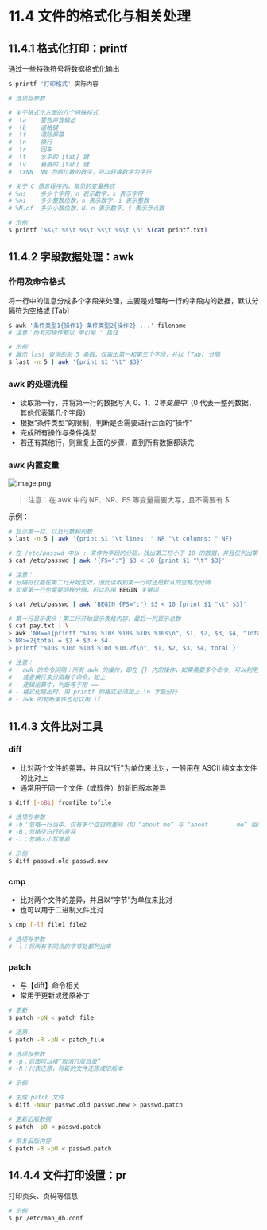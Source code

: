 # 11.4 文件的格式化与相关处理

## 11.4.1 格式化打印：printf

通过一些特殊符号将数据格式化输出

```bash
$ printf '打印格式' 实际内容

# 选项与参数

# 关于格式化方面的几个特殊样式
#  \a    警告声音输出
#  \b    退格键
#  \f    清除屏幕
#  \n    换行
#  \r    回车
#  \t    水平的 [tab] 键
#  \v    垂直的 [tab] 键
#  \xNN  NN 为两位数的数字，可以转换数字为字符

# 关于 C 语言程序内，常见的变量格式
# %ns    多少个字符，n 表示数字，s 表示字符
# %ni    多少整数位数，n 表示数字，i 表示整数
# %N.nf  多少小数位数，N、n 表示数字，f 表示浮点数

# 示例
$ printf '%s\t %s\t %s\t %s\t %s\t \n' $(cat printf.txt)
```

## 11.4.2 字段数据处理：awk

### 作用及命令格式

将一行中的信息分成多个字段来处理，主要是处理每一行的字段内的数据，默认分隔符为空格或 [Tab]

```bash
$ awk '条件类型1{操作1} 条件类型2{操作2} ...' filename
# 注意：所有的操作都以 单引号 ' 括住

# 示例
# 展示 last 查询的前 5 条数，仅取出第一和第三个字段，并以 [Tab] 分隔
$ last -n 5 | awk '{print $1 "\t" $3}'
```

### awk 的处理流程

- 读取第一行，并将第一行的数据写入 $0、$1、$2 等变量中（$0 代表一整列数据，其他代表第几个字段）
- 根据“条件类型”的限制，判断是否需要进行后面的“操作”
- 完成所有操作与条件类型
- 若还有其他行，则重复上面的步骤，直到所有数据都读完

### awk 内置变量

![image.png](https://cdn.nlark.com/yuque/0/2022/png/12735713/1665407053749-01888411-8091-4c45-9b23-8e4585d504a3.png#clientId=u25f3fa17-2ee7-4&crop=0&crop=0&crop=1&crop=1&from=paste&height=133&id=u6026e926&margin=%5Bobject%20Object%5D&name=image.png&originHeight=352&originWidth=1592&originalType=binary&ratio=1&rotation=0&showTitle=false&size=150079&status=done&style=none&taskId=uf7d5585a-d89c-4cf3-ae53-ac6ec372bd6&title=&width=600)

> 注意：在 awk 中的 NF、NR、FS 等变量需要大写，且不需要有 $

示例：

```bash
# 显示第一栏、以及行数和列数
$ last -n 5 | awk '{print $1 "\t lines: " NR "\t columns: " NF}'
```

```bash
# 在 /etc/passwd 中以 : 来作为字段的分隔，找出第三栏小于 10 的数据，并且仅列出第一和第三列
$ cat /etc/passwd | awk '{FS=":"} $3 < 10 {print $1 "\t" $3}'

# 注意：
# 分隔符仅能在第二行开始生效，因此读取到第一行时还是默认的空格为分隔
# 如果第一行也需要同样分隔，可以利用 BEGIN 关键词

$ cat /etc/passwd | awk 'BEGIN {FS=":"} $3 < 10 {print $1 "\t" $3}'
```

```bash
# 第一行显示表头；第二行开始显示表格内容，最后一列显示总数
$ cat pay.txt | \
> awk 'NR==1{printf "%10s %10s %10s %10s %10s\n", $1, $2, $3, $4, "Total" }
> NR>=2{total = $2 + $3 + $4
> printf "%10s %10d %10d %10d %10.2f\n", $1, $2, $3, $4, total }'

# 注意：
# - awk 的命令间隔：所有 awk 的操作，即在 {} 内的操作，如果需要多个命令，可以利用分号 ; 分隔；
#   或者换行来分隔每个命令，如上
# - 逻辑运算中，判断等于用 ==
# - 格式化输出时，用 printf 的格式必须加上 \n 才能分行
# - awk 的判断条件也可以用 if
```

## 11.4.3 文件比对工具

### diff

- 比对两个文件的差异，并且以“行”为单位来比对，一般用在 ASCII 纯文本文件的比对上
- 通常用于同一个文件（或软件）的新旧版本差异

```bash
$ diff [-bBi] fromfile tofile

# 选项与参数
# -b：忽略一行当中，仅有多个空白的差异（如 “about me” 与 “about        me” 相同）
# -B：忽略空白行的差异
# -i：忽略大小写差异

# 示例
$ diff passwd.old passwd.new
```

### cmp

- 比对两个文件的差异，并且以“字节”为单位来比对
- 也可以用于二进制文件比对

```bash
$ cmp [-l] file1 file2

# 选项与参数
# -l：将所有不同点的字节处都列出来
```

### patch

- 与【diff】命令相关
- 常用于更新或还原补丁

```bash
# 更新
$ patch -pN < patch_file

# 还原
$ patch -R -pN < patch_file

# 选项与参数
# -p：后面可以接“取消几层目录”
# -R：代表还原，将新的文件还原成旧版本

# 示例

# 生成 patch 文件
$ diff -Naur passwd.old passwd.new > passwd.patch

# 更新旧版数据
$ patch -p0 < passwd.patch

# 恢复旧版内容
$ patch -R -p0 < passwd.patch
```

## 14.4.4 文件打印设置：pr

打印页头、页码等信息

```bash
# 示例
$ pr /etc/man_db.conf
```

